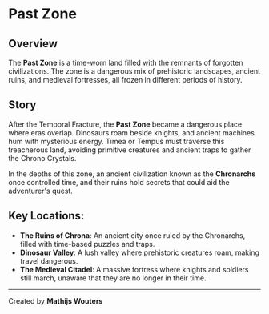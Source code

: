 # Past Zone

## Overview
The **Past Zone** is a time-worn land filled with the remnants of forgotten civilizations. The zone is a dangerous mix of prehistoric landscapes, ancient ruins, and medieval fortresses, all frozen in different periods of history.

## Story
After the Temporal Fracture, the **Past Zone** became a dangerous place where eras overlap. Dinosaurs roam beside knights, and ancient machines hum with mysterious energy. Timea or Tempus must traverse this treacherous land, avoiding primitive creatures and ancient traps to gather the Chrono Crystals.

In the depths of this zone, an ancient civilization known as the **Chronarchs** once controlled time, and their ruins hold secrets that could aid the adventurer's quest.

## Key Locations:
- **The Ruins of Chrona**: An ancient city once ruled by the Chronarchs, filled with time-based puzzles and traps.
- **Dinosaur Valley**: A lush valley where prehistoric creatures roam, making travel dangerous.
- **The Medieval Citadel**: A massive fortress where knights and soldiers still march, unaware that they are no longer in their time.

---

Created by **Mathijs Wouters**
